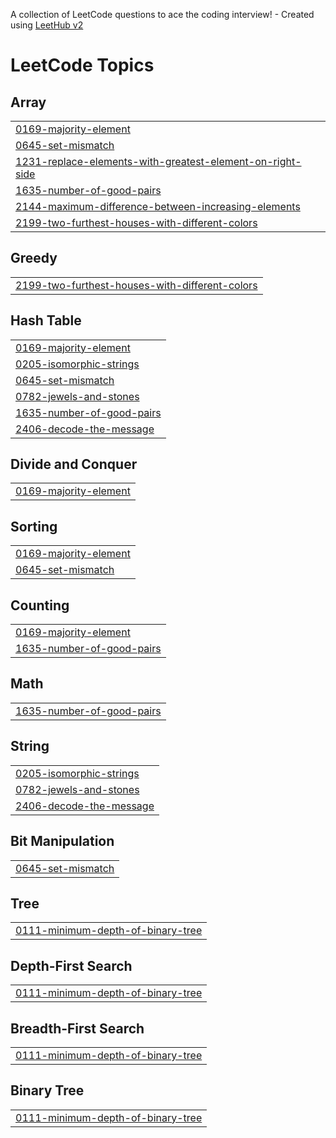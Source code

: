 A collection of LeetCode questions to ace the coding interview! - Created using [LeetHub v2](https://github.com/arunbhardwaj/LeetHub-2.0)
<!---LeetCode Topics Start-->
# LeetCode Topics
## Array
|  |
| ------- |
| [0169-majority-element](https://github.com/HARIMSSJ/LeetCode/tree/master/0169-majority-element) |
| [0645-set-mismatch](https://github.com/HARIMSSJ/LeetCode/tree/master/0645-set-mismatch) |
| [1231-replace-elements-with-greatest-element-on-right-side](https://github.com/HARIMSSJ/LeetCode/tree/master/1231-replace-elements-with-greatest-element-on-right-side) |
| [1635-number-of-good-pairs](https://github.com/HARIMSSJ/LeetCode/tree/master/1635-number-of-good-pairs) |
| [2144-maximum-difference-between-increasing-elements](https://github.com/HARIMSSJ/LeetCode/tree/master/2144-maximum-difference-between-increasing-elements) |
| [2199-two-furthest-houses-with-different-colors](https://github.com/HARIMSSJ/LeetCode/tree/master/2199-two-furthest-houses-with-different-colors) |
## Greedy
|  |
| ------- |
| [2199-two-furthest-houses-with-different-colors](https://github.com/HARIMSSJ/LeetCode/tree/master/2199-two-furthest-houses-with-different-colors) |
## Hash Table
|  |
| ------- |
| [0169-majority-element](https://github.com/HARIMSSJ/LeetCode/tree/master/0169-majority-element) |
| [0205-isomorphic-strings](https://github.com/HARIMSSJ/LeetCode/tree/master/0205-isomorphic-strings) |
| [0645-set-mismatch](https://github.com/HARIMSSJ/LeetCode/tree/master/0645-set-mismatch) |
| [0782-jewels-and-stones](https://github.com/HARIMSSJ/LeetCode/tree/master/0782-jewels-and-stones) |
| [1635-number-of-good-pairs](https://github.com/HARIMSSJ/LeetCode/tree/master/1635-number-of-good-pairs) |
| [2406-decode-the-message](https://github.com/HARIMSSJ/LeetCode/tree/master/2406-decode-the-message) |
## Divide and Conquer
|  |
| ------- |
| [0169-majority-element](https://github.com/HARIMSSJ/LeetCode/tree/master/0169-majority-element) |
## Sorting
|  |
| ------- |
| [0169-majority-element](https://github.com/HARIMSSJ/LeetCode/tree/master/0169-majority-element) |
| [0645-set-mismatch](https://github.com/HARIMSSJ/LeetCode/tree/master/0645-set-mismatch) |
## Counting
|  |
| ------- |
| [0169-majority-element](https://github.com/HARIMSSJ/LeetCode/tree/master/0169-majority-element) |
| [1635-number-of-good-pairs](https://github.com/HARIMSSJ/LeetCode/tree/master/1635-number-of-good-pairs) |
## Math
|  |
| ------- |
| [1635-number-of-good-pairs](https://github.com/HARIMSSJ/LeetCode/tree/master/1635-number-of-good-pairs) |
## String
|  |
| ------- |
| [0205-isomorphic-strings](https://github.com/HARIMSSJ/LeetCode/tree/master/0205-isomorphic-strings) |
| [0782-jewels-and-stones](https://github.com/HARIMSSJ/LeetCode/tree/master/0782-jewels-and-stones) |
| [2406-decode-the-message](https://github.com/HARIMSSJ/LeetCode/tree/master/2406-decode-the-message) |
## Bit Manipulation
|  |
| ------- |
| [0645-set-mismatch](https://github.com/HARIMSSJ/LeetCode/tree/master/0645-set-mismatch) |
## Tree
|  |
| ------- |
| [0111-minimum-depth-of-binary-tree](https://github.com/HARIMSSJ/LeetCode/tree/master/0111-minimum-depth-of-binary-tree) |
## Depth-First Search
|  |
| ------- |
| [0111-minimum-depth-of-binary-tree](https://github.com/HARIMSSJ/LeetCode/tree/master/0111-minimum-depth-of-binary-tree) |
## Breadth-First Search
|  |
| ------- |
| [0111-minimum-depth-of-binary-tree](https://github.com/HARIMSSJ/LeetCode/tree/master/0111-minimum-depth-of-binary-tree) |
## Binary Tree
|  |
| ------- |
| [0111-minimum-depth-of-binary-tree](https://github.com/HARIMSSJ/LeetCode/tree/master/0111-minimum-depth-of-binary-tree) |
<!---LeetCode Topics End-->